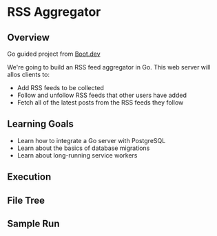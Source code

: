 RSS Aggregator
==============

Overview
--------
Go guided project from [Boot.dev](https://boot.dev)

We're going to build an RSS feed aggregator in Go. This web server will allos clients to:
- Add RSS feeds to be collected
- Follow and unfollow RSS feeds that other users have added
- Fetch all of the latest posts from the RSS feeds they follow

Learning Goals
--------------
- Learn how to integrate a Go server with PostgreSQL
- Learn about the basics of database migrations
- Learn about long-running service workers

Execution
---------


File Tree
---------


Sample Run
----------

